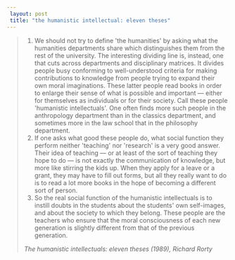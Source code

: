 ```yaml
---
 layout: post
 title: "the humanistic intellectual: eleven theses"
---
```


> 1. We should not try to define 'the humanities' by asking what the humanities departments share which distinguishes them from the rest of the university. The interesting dividing line is, instead, one that cuts across departments and disciplinary matrices. It divides people busy conforming to well-understood criteria for making contributions to knowledge from people trying to expand their own moral imaginations. These latter people read books in order to enlarge their sense of what is possible and important — either for themselves as individuals or for their society. Call these people 'humanistic intellectuals'. One often finds more such people in the anthropology department than in the classics department, and sometimes more in the law school that in the philosophy department.
> 2. If one asks what good these people do, what social function they perform neither 'teaching' nor 'research' is a very good answer. Their idea of teaching — or at least of the sort of teaching they hope to do — is not exactly the communication of knowledge, but more like stirring the kids up. When they apply for a leave or a grant, they may have to fill out forms, but all they really want to do is to read a lot more books in the hope of becoming a different sort of person.
> 3. So the real social function of the humanistic intellectuals is to instill doubts in the students about the students' own self-images, and about the society to which they belong. These people are the teachers who ensure that the moral consciousness of each new generation is slightly different from that of the previous generation.
>
><cite>The humanistic intellectuals: eleven theses (1989), Richard Rorty
